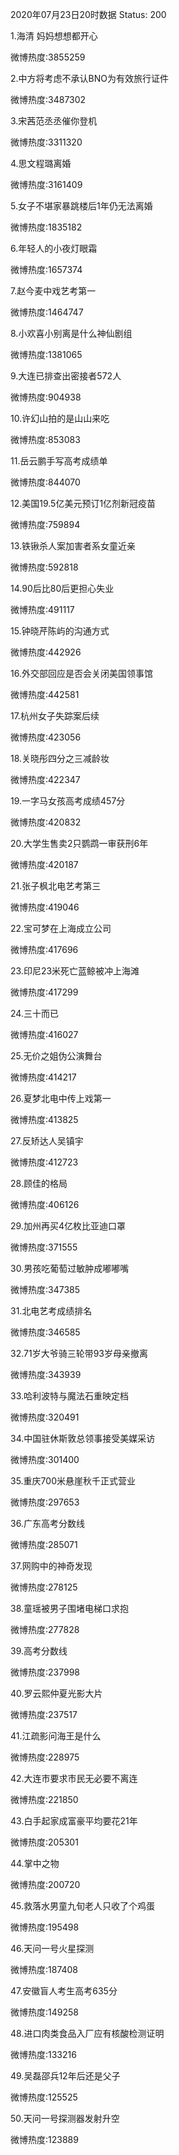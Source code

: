 2020年07月23日20时数据
Status: 200

1.海清 妈妈想想都开心

微博热度:3855259

2.中方将考虑不承认BNO为有效旅行证件

微博热度:3487302

3.宋茜范丞丞催你登机

微博热度:3311320

4.思文程璐离婚

微博热度:3161409

5.女子不堪家暴跳楼后1年仍无法离婚

微博热度:1835182

6.年轻人的小夜灯眼霜

微博热度:1657374

7.赵今麦中戏艺考第一

微博热度:1464747

8.小欢喜小别离是什么神仙剧组

微博热度:1381065

9.大连已排查出密接者572人

微博热度:904938

10.许幻山拍的是山山来吃

微博热度:853083

11.岳云鹏手写高考成绩单

微博热度:844070

12.美国19.5亿美元预订1亿剂新冠疫苗

微博热度:759894

13.铁锹杀人案加害者系女童近亲

微博热度:592818

14.90后比80后更担心失业

微博热度:491117

15.钟晓芹陈屿的沟通方式

微博热度:442926

16.外交部回应是否会关闭美国领事馆

微博热度:442581

17.杭州女子失踪案后续

微博热度:423056

18.关晓彤四分之三减龄妆

微博热度:422347

19.一字马女孩高考成绩457分

微博热度:420832

20.大学生售卖2只鹦鹉一审获刑6年

微博热度:420187

21.张子枫北电艺考第三

微博热度:419046

22.宝可梦在上海成立公司

微博热度:417696

23.印尼23米死亡蓝鲸被冲上海滩

微博热度:417299

24.三十而已

微博热度:416027

25.无价之姐伪公演舞台

微博热度:414217

26.夏梦北电中传上戏第一

微博热度:413825

27.反矫达人吴镇宇

微博热度:412723

28.顾佳的格局

微博热度:406126

29.加州再买4亿枚比亚迪口罩

微博热度:371555

30.男孩吃葡萄过敏肿成嘟嘟嘴

微博热度:347385

31.北电艺考成绩排名

微博热度:346585

32.71岁大爷骑三轮带93岁母亲撤离

微博热度:343939

33.哈利波特与魔法石重映定档

微博热度:320491

34.中国驻休斯敦总领事接受美媒采访

微博热度:301400

35.重庆700米悬崖秋千正式营业

微博热度:297653

36.广东高考分数线

微博热度:285071

37.网购中的神奇发现

微博热度:278125

38.童瑶被男子围堵电梯口求抱

微博热度:277828

39.高考分数线

微博热度:237998

40.罗云熙仲夏光影大片

微博热度:237517

41.江疏影问海王是什么

微博热度:228975

42.大连市要求市民无必要不离连

微博热度:221850

43.白手起家成富豪平均要花21年

微博热度:205301

44.掌中之物

微博热度:200720

45.救落水男童九旬老人只收了个鸡蛋

微博热度:195498

46.天问一号火星探测

微博热度:187408

47.安徽盲人考生高考635分

微博热度:149258

48.进口肉类食品入厂应有核酸检测证明

微博热度:133216

49.吴磊邵兵12年后还是父子

微博热度:125525

50.天问一号探测器发射升空

微博热度:123889

